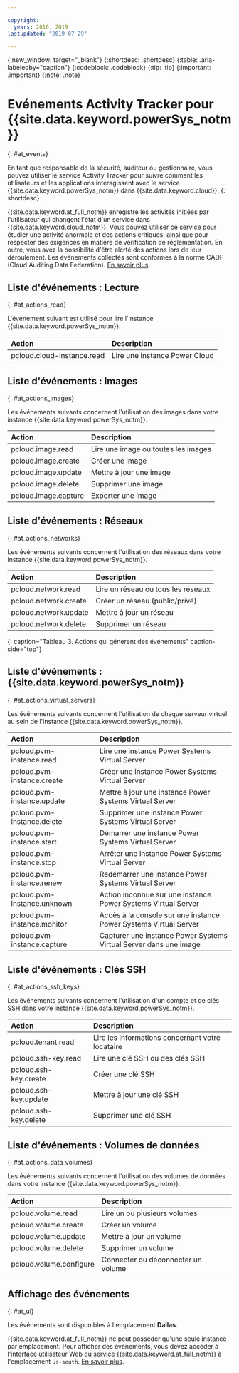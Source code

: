 ```yaml
---

copyright:
  years: 2016, 2019
lastupdated: "2019-07-29"

---
```


{:new_window: target="_blank"}
{:shortdesc: .shortdesc}
{:table: .aria-labeledby="caption"}
{:codeblock: .codeblock}
{:tip: .tip}
{:important: .important}
{:note: .note}

# Evénements Activity Tracker pour {{site.data.keyword.powerSys_notm}}
{: #at_events}

En tant que responsable de la sécurité, auditeur ou gestionnaire, vous pouvez utiliser le service Activity Tracker pour suivre comment les utilisateurs et les applications interagissent avec le service {{site.data.keyword.powerSys_notm}} dans {{site.data.keyword.cloud}}.
{: shortdesc}

{{site.data.keyword.at_full_notm}} enregistre les activités initiées par l'utilisateur qui changent l'état d'un service dans {{site.data.keyword.cloud_notm}}. Vous pouvez utiliser ce service pour étudier une activité anormale et des actions critiques, ainsi que pour respecter des exigences en matière de vérification de réglementation. En outre, vous avez la possibilité d'être alerté des actions lors de leur déroulement. Les événements collectés sont conformes à la norme CADF (Cloud Auditing Data Federation). [En savoir plus](/docs/services/Activity-Tracker-with-LogDNA?topic=logdnaat-getting-started#getting-started).

## Liste d'événements : Lecture
{: #at_actions_read}

L'événement suivant est utilisé pour lire l'instance {{site.data.keyword.powerSys_notm}}.

| Action                     | Description                     |
|:---------------------------|:--------------------------------|
| pcloud.cloud-instance.read | Lire une instance Power Cloud    |


## Liste d'événements : Images
{: #at_actions_images}

Les événements suivants concernent l'utilisation des images dans votre instance {{site.data.keyword.powerSys_notm}}.

| Action                     | Description                     |
|:---------------------------|:--------------------------------|
| pcloud.image.read          | Lire une image ou toutes les images   |
| pcloud.image.create        | Créer une image                 |
| pcloud.image.update        | Mettre à jour une image         |
| pcloud.image.delete        | Supprimer une image             |
| pcloud.image.capture       | Exporter une image              |


## Liste d'événements : Réseaux
{: #at_actions_networks}

Les événements suivants concernent l'utilisation des réseaux dans votre instance {{site.data.keyword.powerSys_notm}}.

| Action                     | Description                           |
|:---------------------------|:--------------------------------------|
| pcloud.network.read        | Lire un réseau ou tous les réseaux    |
| pcloud.network.create      | Créer un réseau (public/privé)        |
| pcloud.network.update      | Mettre à jour un réseau               |
| pcloud.network.delete      | Supprimer un réseau                   |
{: caption="Tableau 3. Actions qui génèrent des événements" caption-side="top"}

## Liste d'événements : {{site.data.keyword.powerSys_notm}}
{: #at_actions_virtual_servers}

Les événements suivants concernent l'utilisation de chaque serveur virtuel au sein de l'instance {{site.data.keyword.powerSys_notm}}.

| Action                        | Description                          |
|:------------------------------|:-------------------------------------|
| pcloud.pvm-instance.read      | Lire une instance Power Systems Virtual Server             |
| pcloud.pvm-instance.create    | Créer une instance Power Systems Virtual Server            |
| pcloud.pvm-instance.update    | Mettre à jour une instance Power Systems Virtual Server    |
| pcloud.pvm-instance.delete    | Supprimer une instance Power Systems Virtual Server        |
| pcloud.pvm-instance.start     | Démarrer une instance Power Systems Virtual Server         |
| pcloud.pvm-instance.stop      | Arrêter une instance Power Systems Virtual Server          |
| pcloud.pvm-instance.renew     | Redémarrer une instance Power Systems Virtual Server       |
| pcloud.pvm-instance.unknown   | Action inconnue sur une instance Power Systems Virtual Server |
| pcloud.pvm-instance.monitor   | Accès à la console sur une instance Power Systems Virtual Server |
| pcloud.pvm-instance.capture   | Capturer une instance Power Systems Virtual Server dans une image |

## Liste d'événements : Clés SSH
{: #at_actions_ssh_keys}

Les événements suivants concernent l'utilisation d'un compte et de clés SSH dans votre instance {{site.data.keyword.powerSys_notm}}.

| Action                   | Description                 |
|:-------------------------|:----------------------------|
| pcloud.tenant.read       | Lire les informations concernant votre locataire       |
| pcloud.ssh-key.read      | Lire une clé SSH ou des clés SSH |
| pcloud.ssh-key.create    | Créer une clé SSH           |
| pcloud.ssh-key.update    | Mettre à jour une clé SSH   |
| pcloud.ssh-key.delete    | Supprimer une clé SSH       |

## Liste d'événements : Volumes de données
{: #at_actions_data_volumes}

Les événements suivants concernent l'utilisation des volumes de données dans votre instance {{site.data.keyword.powerSys_notm}}.

| Action                   | Description                 |
|:-------------------------|:----------------------------|
| pcloud.volume.read       | Lire un ou plusieurs volumes|
| pcloud.volume.create     | Créer un volume             |
| pcloud.volume.update     | Mettre à jour un volume     |
| pcloud.volume.delete     | Supprimer un volume         |
| pcloud.volume.configure  | Connecter ou déconnecter un volume |

## Affichage des événements
{: #at_ui}

Les événements sont disponibles à l'emplacement **Dallas**.

{{site.data.keyword.at_full_notm}} ne peut posséder qu'une seule instance par emplacement. Pour afficher des événements, vous devez accéder à l'interface utilisateur Web du service {{site.data.keyword.at_full_notm}} à l'emplacement `us-south`. [En savoir plus](/docs/services/Activity-Tracker-with-LogDNA?topic=logdnaat-launch#launch_step2).
